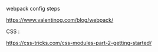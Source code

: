 webpack config steps 

https://www.valentinog.com/blog/webpack/

CSS :

https://css-tricks.com/css-modules-part-2-getting-started/
